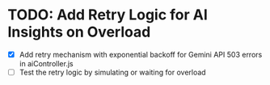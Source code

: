 # TODO: Add Retry Logic for AI Insights on Overload

- [x] Add retry mechanism with exponential backoff for Gemini API 503 errors in aiController.js
- [ ] Test the retry logic by simulating or waiting for overload

